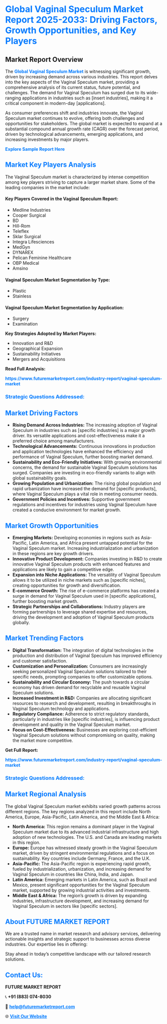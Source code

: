 <h1 style="color: #007BFF;">Global Vaginal Speculum Market Report 2025-2033: Driving Factors, Growth Opportunities, and Key Players</h1>

<section id="overview">
<h2>Market Report Overview</h2>
<p>The <a href="https://www.futuremarketreport.com/industry-report/vaginal-speculum-market" style="color: #007BFF; text-decoration: none;"><strong>Global Vaginal Speculum Market</strong></a> is witnessing significant growth, driven by increasing demand across various industries. This report delves into the key aspects of the Vaginal Speculum market, providing a comprehensive analysis of its current status, future potential, and challenges. The demand for Vaginal Speculum has surged due to its wide-ranging applications in industries such as [insert industries], making it a critical component in modern-day [applications].</p>
<p>As consumer preferences shift and industries innovate, the Vaginal Speculum market continues to evolve, offering both challenges and opportunities for stakeholders. The global market is expected to expand at a substantial compound annual growth rate (CAGR) over the forecast period, driven by technological advancements, emerging applications, and increasing investments by major players.</p>
</section>

<section id="overview">
<p><a href="https://www.futuremarketreport.com/request-sample/reportId=50465" style="color: #007BFF; text-decoration: none;"><strong>Explore Sample Report Here</strong></a></p>
</section>

<section id="key-players">
<h2 style="color: #007BFF;">Market Key Players Analysis</h2>
<p>The Vaginal Speculum market is characterized by intense competition among key players striving to capture a larger market share. Some of the leading companies in the market include:</p>
<h4>Key Players Covered in the Vaginal Speculum Report:</h4>
<ul><li>Medline Industries</li><li>Cooper Surgical</li><li>BD</li><li>Hill-Rom</li><li>Teleflex</li><li>Sklar Surgical</li><li>Integra Lifesciences</li><li>MedGyn</li><li>DYNAREX</li><li>Pelican Feminine Healthcare</li><li>OBP Medical</li><li>Amsino</li></ul>
<h4>Vaginal Speculum Market Segmentation by Type:</h4>
<ul><li>Plastic</li><li>Stainless</li></ul>

<h4>Vaginal Speculum Market Segmentation by Application:</h4>
<ul><li>Surgery</li><li>Examination</li></ul>
<p><strong>Key Strategies Adopted by Market Players:</strong></p>
<ul>
<li>Innovation and R&D</li>
<li>Geographical Expansion</li>
<li>Sustainability Initiatives</li>
<li>Mergers and Acquisitions</li>
</ul>
</section>

<section>
<p><strong>Read Full Analysis: </strong></p><a href="https://www.futuremarketreport.com/industry-report/vaginal-speculum-market" style="color: #007BFF; text-decoration: none;"><strong>https://www.futuremarketreport.com/industry-report/vaginal-speculum-market</strong></a>
<h3 style="color: #007BFF;">Strategic Questions Addressed:</h3>
</section>

<section id="driving-factors">
<h2 style="color: #007BFF;">Market Driving Factors</h2>
<ul>
<li><strong>Rising Demand Across Industries:</strong> The increasing adoption of Vaginal Speculum in industries such as [specific industries] is a major growth driver. Its versatile applications and cost-effectiveness make it a preferred choice among manufacturers.</li>
<li><strong>Technological Advancements:</strong> Continuous innovations in production and application technologies have enhanced the efficiency and performance of Vaginal Speculum, further boosting market demand.</li>
<li><strong>Sustainability and Eco-Friendly Initiatives:</strong> With growing environmental concerns, the demand for sustainable Vaginal Speculum solutions has surged. Companies are investing in eco-friendly variants to align with global sustainability goals.</li>
<li><strong>Growing Population and Urbanization:</strong> The rising global population and rapid urbanization have increased the demand for [specific products], where Vaginal Speculum plays a vital role in meeting consumer needs.</li>
<li><strong>Government Policies and Incentives:</strong> Supportive government regulations and incentives for industries using Vaginal Speculum have created a conducive environment for market growth.</li>
</ul>
</section>

<section id="growth-opportunities">
<h2 style="color: #007BFF;">Market Growth Opportunities</h2>
<ul>
<li><strong>Emerging Markets:</strong> Developing economies in regions such as Asia-Pacific, Latin America, and Africa present untapped potential for the Vaginal Speculum market. Increasing industrialization and urbanization in these regions are key growth drivers.</li>
<li><strong>Innovative Product Development:</strong> Companies investing in R&D to create innovative Vaginal Speculum products with enhanced features and applications are likely to gain a competitive edge.</li>
<li><strong>Expansion into Niche Applications:</strong> The versatility of Vaginal Speculum allows it to be utilized in niche markets such as [specific niches], creating opportunities for growth and diversification.</li>
<li><strong>E-commerce Growth:</strong> The rise of e-commerce platforms has created a surge in demand for Vaginal Speculum used in [specific applications], further boosting market growth.</li>
<li><strong>Strategic Partnerships and Collaborations:</strong> Industry players are forming partnerships to leverage shared expertise and resources, driving the development and adoption of Vaginal Speculum products globally.</li>
</ul>
</section>

<section id="trending-factors">
<h2 style="color: #007BFF;">Market Trending Factors</h2>
<ul>
<li><strong>Digital Transformation:</strong> The integration of digital technologies in the production and distribution of Vaginal Speculum has improved efficiency and customer satisfaction.</li>
<li><strong>Customization and Personalization:</strong> Consumers are increasingly seeking personalized Vaginal Speculum solutions tailored to their specific needs, prompting companies to offer customizable options.</li>
<li><strong>Sustainability and Circular Economy:</strong> The push towards a circular economy has driven demand for recyclable and reusable Vaginal Speculum solutions.</li>
<li><strong>Increased Investment in R&D:</strong> Companies are allocating significant resources to research and development, resulting in breakthroughs in Vaginal Speculum technology and applications.</li>
<li><strong>Regulatory Compliance:</strong> Adherence to strict regulatory standards, particularly in industries like [specific industries], is influencing product development and quality in the Vaginal Speculum market.</li>
<li><strong>Focus on Cost-Effectiveness:</strong> Businesses are exploring cost-efficient Vaginal Speculum solutions without compromising on quality, making the market more competitive.</li>
</ul>
</section>

<section>
<p><strong>Get Full Report: </strong></p><a href="https://www.futuremarketreport.com/industry-report/vaginal-speculum-market" style="color: #007BFF; text-decoration: none;"><strong>https://www.futuremarketreport.com/industry-report/vaginal-speculum-market</strong></a>
<h3 style="color: #007BFF;">Strategic Questions Addressed:</h3>
</section>


<section id="regional-analysis">
<h2 style="color: #007BFF;">Market Regional Analysis</h2>
<p>The global Vaginal Speculum market exhibits varied growth patterns across different regions. The key regions analyzed in this report include North America, Europe, Asia-Pacific, Latin America, and the Middle East & Africa:</p>
<ul>
<li><strong>North America:</strong> This region remains a dominant player in the Vaginal Speculum market due to its advanced industrial infrastructure and high adoption of new technologies. The U.S. and Canada are leading markets in this region.</li>
<li><strong>Europe:</strong> Europe has witnessed steady growth in the Vaginal Speculum market, driven by stringent environmental regulations and a focus on sustainability. Key countries include Germany, France, and the U.K.</li>
<li><strong>Asia-Pacific:</strong> The Asia-Pacific region is experiencing rapid growth, fueled by industrialization, urbanization, and increasing demand for Vaginal Speculum in countries like China, India, and Japan.</li>
<li><strong>Latin America:</strong> Emerging markets in Latin America, such as Brazil and Mexico, present significant opportunities for the Vaginal Speculum market, supported by growing industrial activities and investments.</li>
<li><strong>Middle East & Africa:</strong> The region’s growth is driven by expanding industries, infrastructure development, and increasing demand for Vaginal Speculum in sectors like [specific sectors].</li>
</ul>
</section>

<footer>
<h2 style="color: #007BFF;">About FUTURE MARKET REPORT</h2>
<p>We are a trusted name in market research and advisory services, delivering actionable insights and strategic support to businesses across diverse industries. Our expertise lies in offering:</p>

<p>Stay ahead in today’s competitive landscape with our tailored research solutions.</p>

<h2 style="color: #007BFF;">Contact Us:</h2>
<p><strong>FUTURE MARKET REPORT</strong></p>
<p>📞 <strong>+91 (883) 074-8030</strong></p>
<p>📧 <strong><a href="mailto:help@futuremarketreport.com" style="color: #007BFF;">help@futuremarketreport.com</a></strong></p>
<p>🌐 <strong><a href="https://www.futuremarketreport.com/" style="color: #007BFF;">Visit Our Website</a></strong></p>
</footer>